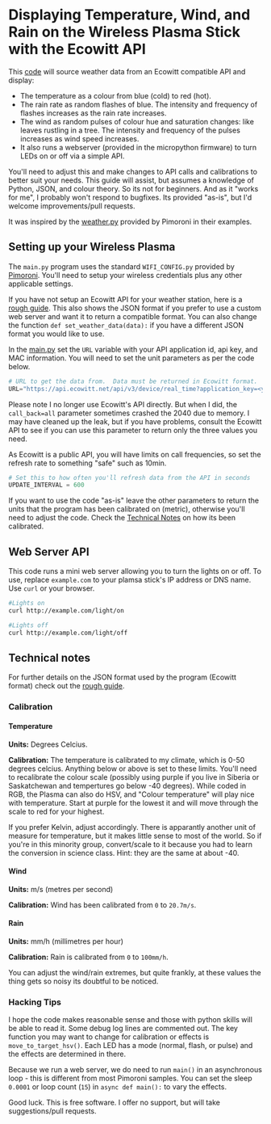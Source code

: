 # Displaying Temperature, Wind, and Rain on the Wireless Plasma Stick with the Ecowitt API

This [code](../../wireless-plasma/main.py) will source weather data from an Ecowitt compatible API and display:

- The temperature as a colour from blue (cold) to red (hot).
- The rain rate as random flashes of blue.  The intensity and frequency of flashes increases as the rain rate increases.
- The wind as random pulses of colour hue and saturation changes: like leaves rustling in a tree.  The intensity and frequency of the pulses increases as wind speed increases.
- It also runs a webserver (provided in the micropython firmware) to turn LEDs on or off via a simple API.

You'll need to adjust this and make changes to API calls and calibrations to better suit your needs.  This guide will assist, but assumes a knowledge of Python, JSON, and colour theory.  So its not for beginners.  And as it "works for me", I probably won't respond to bugfixes.  Its provided "as-is", but I'd welcome improvements/pull requests.

It was inspired by the [weather.py](https://github.com/pimoroni/pimoroni-pico/blob/main/micropython/examples/plasma_stick/weather.py) provided by Pimoroni in their examples.

## Setting up your Wireless Plasma

The `main.py` program uses the standard `WIFI_CONFIG.py` provided by [Pimoroni](https://github.com/pimoroni/pimoroni-pico/tree/main/micropython/examples/plasma_stick).  You'll need to setup your wireless credentials plus any other applicable settings.

If you have not setup an Ecowitt API for your weather station, here is a [rough guide](../readme.md#ecowitt-api).  This also shows the JSON format if you prefer to use a custom web server and want it to return a compatible format.  You can also change the function `def set_weather_data(data):` if you have a different JSON format you would like to use.

In the [main.py](../wireless-plasma/main.py) set the `URL` variable with your API application id, api key, and MAC information.  You will need to set the unit parameters as per the code below.

```python
# URL to get the data from.  Data must be returned in Ecowitt format.
URL="https://api.ecowitt.net/api/v3/device/real_time?application_key=<your_application_key>&api_key=<your_api_key>&mac=<your_station_mac_address>&call_back=all&temp_unitid=1&pressure_unitid=3&wind_speed_unitid=6&rainfall_unitid=12"
```

Please note I no longer use Ecowitt's API directly.  But when I did, the `call_back=all` parameter sometimes crashed the 2040 due to memory.  I may have cleaned up the leak, but if you have problems, consult the Ecowitt API to see if you can use this parameter to return only the three values you need.

As Ecowitt is a public API, you will have limits on call frequencies, so set the refresh rate to something "safe" such as 10min.

```python
# Set this to how often you'll refresh data from the API in seconds
UPDATE_INTERVAL = 600
```

If you want to use the code "as-is" leave the other parameters to return the units that the program has been calibrated on (metric), otherwise you'll need to adjust the code.  Check the [Technical Notes](./wireless-plasma-ecowitt-weather.md#technical-notes) on how its been calibrated.

## Web Server API

This code runs a mini web server allowing you to turn the lights on or off.  To use, replace `example.com` to your plamsa stick's IP address or DNS name.  Use `curl` or your browser.
```bash
#Lights on
curl http://example.com/light/on

#Lights off
curl http://example.com/light/off
```

## Technical notes

For further details on the JSON format used by the program (Ecowitt format) check out the [rough guide](../readme.md#json-format).

### Calibration

#### Temperature
**Units:** Degrees Celcius.

**Calibration:**  The temperature is calibrated to my climate, which is 0-50 degrees celcius.  Anything below or above is set to these limits.  You'll need to recalibrate the colour scale (possibly using purple if you live in Siberia or Saskatchewan and tempertures go below -40 degrees).  While coded in RGB, the Plasma can also do HSV, and "Colour temperature" will play nice with temperature.  Start at purple for the lowest it and will move through the scale to red for your highest.

If you prefer Kelvin, adjust accordingly. There is apparantly another unit of measure for temperature, but it makes little sense to most of the world.  So if you're in this minority group, convert/scale to it because you had to learn the conversion in science class.   Hint: they are the same at about -40.

#### Wind
**Units:** m/s (metres per second)

**Calibration:** Wind has been calibrated from `0` to `20.7m/s`.  

#### Rain
**Units:** mm/h (millimetres per hour)

**Calibration:** Rain is calibrated from `0` to `100mm/h`.

You can adjust the wind/rain extremes, but quite frankly, at these values the thing gets so noisy its doubtful to be noticed.

### Hacking Tips

I hope the code makes reasonable sense and those with python skills will be able to read it.  Some debug log lines are commented out.  The key function you may want to change for calibration or effects is `move_to_target_hsv()`.  Each LED has a mode (normal, flash, or pulse) and the effects are determined in there.  

Because we run a web server, we do need to run  `main()` in an asynchronous loop - this is different from most Pimoroni samples.  You can set the sleep `0.0001` or loop count (`15`) in `async def main():` to vary the effects.

Good luck.  This is free software.  I offer no support, but will take suggestions/pull requests.

